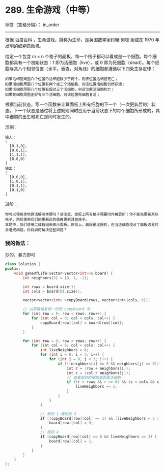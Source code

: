 ﻿# 289. 生命游戏（中等）

标签（空格分隔）： in_order

---
根据 百度百科 ，生命游戏，简称为生命，是英国数学家约翰·何顿·康威在 1970 年发明的细胞自动机。

给定一个包含 m × n 个格子的面板，每一个格子都可以看成是一个细胞。每个细胞都具有一个初始状态：1 即为活细胞（live），或 0 即为死细胞（dead）。每个细胞与其八个相邻位置（水平，垂直，对角线）的细胞都遵循以下四条生存定律：

    如果活细胞周围八个位置的活细胞数少于两个，则该位置活细胞死亡；
    如果活细胞周围八个位置有两个或三个活细胞，则该位置活细胞仍然存活；
    如果活细胞周围八个位置有超过三个活细胞，则该位置活细胞死亡；
    如果死细胞周围正好有三个活细胞，则该位置死细胞复活；

根据当前状态，写一个函数来计算面板上所有细胞的下一个（一次更新后的）状态。下一个状态是通过将上述规则同时应用于当前状态下的每个细胞所形成的，其中细胞的出生和死亡是同时发生的。

示例：

    输入： 
    [
      [0,1,0],
      [0,0,1],
      [1,1,1],
      [0,0,0]
    ]
    输出：
    [
      [0,0,0],
      [1,0,1],
      [0,1,1],
      [0,1,0]
    ]

进阶：

    你可以使用原地算法解决本题吗？请注意，面板上所有格子需要同时被更新：你不能先更新某些格子，然后使用它们的更新后的值再更新其他格子。
    本题中，我们使用二维数组来表示面板。原则上，面板是无限的，但当活细胞侵占了面板边界时会造成问题。你将如何解决这些问题？


### 我的做法：  
抄的，暴力即可
```C++
class Solution {
public:
    void gameOfLife(vector<vector<int>>& board) {
        int neighbors[3] = {0, 1, -1};

        int rows = board.size();
        int cols = board[0].size();

        vector<vector<int> >copyBoard(rows, vector<int>(cols, 0));

        // 从原数组复制一份到 copyBoard 中
        for (int row = 0; row < rows; row++) {
            for (int col = 0; col < cols; col++) {
                copyBoard[row][col] = board[row][col];
            }
        }

        for (int row = 0; row < rows; row++) {
            for (int col = 0; col < cols; col++) {
                int liveNeighbors = 0;
                for (int i = 0; i < 3; i++) {
                    for (int j = 0; j < 3; j++) {
                        if (!(neighbors[i] == 0 && neighbors[j] == 0)) {
                            int r = (row + neighbors[i]);
                            int c = (col + neighbors[j]);
                            // 查看相邻的细胞是否是活细胞
                            if ((r < rows && r >= 0) && (c < cols && c >= 0) && (copyBoard[r][c] == 1)) {
                                liveNeighbors += 1;
                            }
                        }
                    }
                }

                // 规则 1 或规则 3      
                if ((copyBoard[row][col] == 1) && (liveNeighbors < 2 || liveNeighbors > 3)) {
                    board[row][col] = 0;
                }
                // 规则 4
                if (copyBoard[row][col] == 0 && liveNeighbors == 3) {
                    board[row][col] = 1;
                }
            }
        }
    }
};
```
